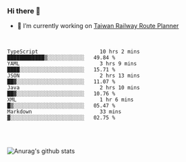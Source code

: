 ### Hi there 👋

- 🔭 I’m currently working on [Taiwan Railway Route Planner](https://github.com/Taiwan-Railway-Route-Planner)

<br/>

<!--START_SECTION:waka-->

```text
TypeScript                    10 hrs 2 mins   ████████████▒░░░░░░░░░░░░   49.84 %
YAML                          3 hrs 9 mins    ████░░░░░░░░░░░░░░░░░░░░░   15.71 %
JSON                          2 hrs 13 mins   ██▓░░░░░░░░░░░░░░░░░░░░░░   11.07 %
Java                          2 hrs 10 mins   ██▓░░░░░░░░░░░░░░░░░░░░░░   10.76 %
XML                           1 hr 6 mins     █▒░░░░░░░░░░░░░░░░░░░░░░░   05.47 %
Markdown                      33 mins         ▓░░░░░░░░░░░░░░░░░░░░░░░░   02.75 %
```

<!--END_SECTION:waka-->

<br/>
<br/>

![Anurag's github stats](https://github-readme-stats.vercel.app/api?username=DepickereSven&show_icons=true&theme=tokyonight)



<!--
**DepickereSven/DepickereSven** is a ✨ _special_ ✨ repository because its `README.md` (this file) appears on your GitHub profile.

Here are some ideas to get you started:

- 🔭 I’m currently working on ...
- 🌱 I’m currently learning ...
- 👯 I’m looking to collaborate on ...
- 🤔 I’m looking for help with ...
- 💬 Ask me about ...
- 📫 How to reach me: ...
- 😄 Pronouns: ...
- ⚡ Fun fact: ...
-->
